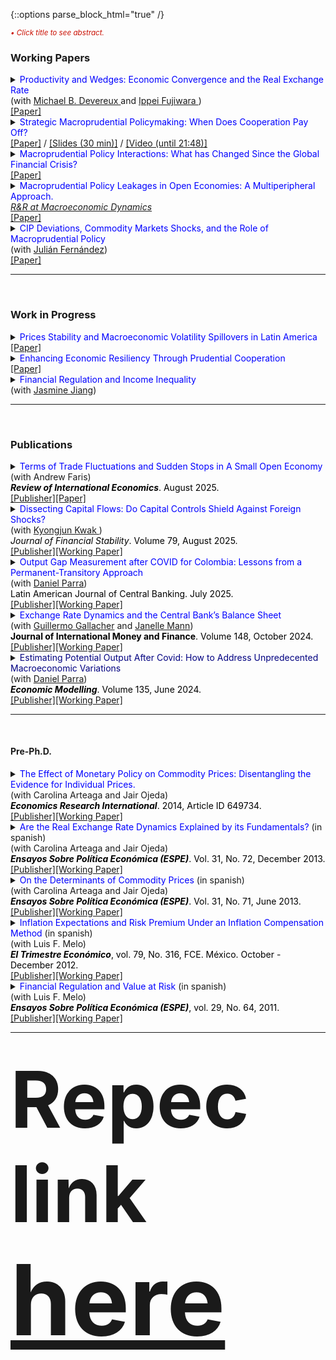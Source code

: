 {::options parse_block_html="true" /}



<font color="scarlet"><i><small>&bull; Click title to see abstract.</small></i></font> 
### Working Papers


<details>
  <summary markdown="span">
    <font color="blue">
      Productivity and Wedges: Economic Convergence and the Real Exchange Rate
    </font> <br/>
    (with <a href="https://sites.google.com/site/michaelbdevereux/home?authuser=0" target="_blank"> Michael B. Devereux </a> and <a href="https://sites.google.com/site/ippeifujiwara/" target="_blank" > Ippei Fujiwara </a>) <br/>
  </summary>
  
    
  | **Abstract**          |
  |:---------------------------|
  | <font color="black">This paper explores the relationship between economic growth and the real exchange rate, specifically focusing on the convergence in price levels in Eastern European countries. While these countries have had significant convergence in GDP per capita (relative to the EU average) since the 1990s, convergence in real exchange rates for these countries stalled after the EU crisis. Using a standard theoretical framework, we estimate the main drivers of real exchange rates and show that a combination of productivity growth (Balassa-Samuelson effects) and labor market distortions help explain real exchange rate trends. We develop a structural two-country model that provides a rich decomposition of the long run determinants of the real exchange rate. Simulations based on observed sectoral productivities and labor market wedges show that the model can accurately account for the historical path of Eastern European real exchange rates, both before and after the EU crisis.</font> |

</details>
<a href="https://www.nber.org/papers/w34183" target="_blank"><u>[Paper]</u></a> 



<details>
  <summary markdown="span">
  <font color="blue">
    Strategic Macroprudential Policymaking: When Does Cooperation Pay Off?
  </font> <span style="color:black"> <b></b> </span> </summary>
  
    
  | **Abstract**          |
  |:---------------------------|
  | <font color="black">I study whether emerging economies can navigate the global financial cycle more successfully by resorting to internationally coordinated macroprudential policies. For this, I set an open economy model with banking frictions in a center-periphery environment with multiple emerging economies. Then, I evaluate the performance of several policy arrangements that differ by the degree and type of cooperation. I find that cooperation can generate welfare gains but is not always beneficial relative to nationally-oriented policies. Instead, only regimes where the financial center acts cooperatively generate welfare gains. When present, two mechanisms generate the gains: a cancellation effect of national incentives to manipulate the global interest rate and a motive for steering capital flows to emerging economies. The first mechanism eliminates unnecessary policy fluctuations and the second helps prevent capital retrenchments in the center. These effects can be quantitatively relevant as good cooperation regimes can reduce the welfare losses induced by a financial friction between 60% and 80%.</font> |
  
</details>
<a href="https://cagranados.github.io/files/papers/DynCoop.pdf" target="_blank"><u>[Paper]</u></a> /
<a href="https://cagranados.github.io/files/papers/MaPdynSlides_USurrey.pdf" target="_blank"><u>[Slides (30 min)]</u></a> /
<a href="https://www.youtube.com/watch?v=xX1YCaek0s0" target="_blank"><u>[Video (until 21:48)]</u></a>
 

<details>
  <summary markdown="span">
  <font color="blue">
    Macroprudential Policy Interactions: What has Changed Since the Global Financial Crisis?
  </font></summary>
    
  | **Abstract**          |
  |:---------------------------|
  | <font color="black">We study the empirical international policy interactions between macroprudential regulators with the objective of determining whether these adjust their policies with cross-border strategic considerations in mind. For that, we analyze the policy-to-policy interactions for a panel of 65 economies using a local projection approach. Our findings suggest that domestic regulators do react in response to foreign policy changes positively and on average will tighten their domestic tools in response to stricter foreign financial regulations (tightenings). We apply additional specifications to disentangle the average policy effect and obtain that: (i) regulators react mainly to policy changes in advanced economies, (ii) the reaction to foreign policy changes is stronger in advanced economies, (iii) reactions to emerging regulations are less important, but can exist at the regional level (emerging-to-emerging). Additionally, results by type of foreign policy instruments suggest that, other than the typical positive response in our baseline, there can also be occasional loosening adjustments in emerging economies after foreign policy tightenings of some prudential instruments. Our results point to the existence of important policy interactions that can create the scope for coordinated policy frameworks aimed to mitigate inefficiencies in the level of macroprudential interventionism.</font> |
  
</details>
<a href="https://cagranados.github.io/files/papers/MaPInteractions.pdf"><u>[Paper]</u></a>
 
 
<details>
  <summary markdown="span">
  <font color="blue">
    Macroprudential Policy Leakages in Open Economies: A Multiperipheral Approach.
  </font> <br/>
    <i><u> R&R at Macroeconomic Dynamics</u></i>
  </summary>
    
  | **Abstract**          |
  |:---------------------------|
  | <font color="black">To understand the international nature of the macroprudential policy and the potential cross-border regulatory leakages these imply we develop a three-country center-periphery framework with financial frictions and limited financial intermediation in emerging economies. Each country has a macroprudential instrument to smooth credit spread distortions; however, the banking regulations can leak to other economies and be subject to costs. Our results show the presence of cross-border regulation spillovers that increase with the extent of financial frictions, that are driven by the capacity of the regulation to limit aggregate intermediation, and that can be magnified if policymakers are forward-looking. We discuss the policy implications of the resulting macroprudential interdependence and the potential scope for policy design that improves the management of the trade-off between mitigating the financial frictions and curtailing intermediation.</font> |
  
</details>
<a href="https://cagranados.github.io/files/papers/MaPLeakages.pdf" target="_blank"><u>[Paper]</u></a> 


<details>
  <summary markdown="span">
  <font color="blue">
    CIP Deviations, Commodity Markets Shocks, and the Role of Macroprudential Policy 
  </font> <br/>
    (with <a href="https://sites.google.com/view/julianfernandezmejia/" target="_blank">Julián Fernández</a>) 
  </summary>
    
  | **Abstract**          |
  |:---------------------------|
  | <font color="black">We analyze Covered Interest Parity (CIP) deviations across advanced and emerging economies post-crisis, using Libor and commercial paper data. Employing a lag-augmented local-projection framework, we leverage identified demand- and supply-driven commodity shocks and gauge their interaction with macroprudential tightenings. We find that a policy tightening alone deepens CIP deviations by 1–2 basis points in advanced economies and 15–20 in emerging markets. Demand shocks raise deviations by 2–4 basis points in advanced economies but reduce them by 5–10 in emerging markets, while supply shocks have more uniform effects. Macroprudential policy partially offsets demand-shock impacts but shows no interaction with other shocks. These results highlight the state-dependent effectiveness of macroprudential tools and the need for tailored regulatory design to manage cross-border funding risks.</font> |
  
</details>
<a href="https://cagranados.github.io/files/papers/CIPDeviationsMaP.pdf" target="_blank"><u>[Paper]</u></a> 

  
 ----
 
<br>

### Work in Progress

<details>
  <summary markdown="span">
  <font color="blue">
    Prices Stability and Macroeconomic Volatility Spillovers in Latin America
  </font>
  </summary>
    
  | **Abstract**          |
  |:---------------------------|
  | <font color="black">In order to determine the presence of volatility spillovers among macroeconomic variables a Vector Autorregresive (VAR) model with multivariate heteroskedasticity effects is carried out for five countries in Latin America. The variables considered are real activity, price level, interest rate, and exchange rate. The results indicate that there are few within country volatility spillovers. Those that are significant are usually sizable and point to the relevance of international shocks in spreading volatility to other countries rather than local effects. Finally, we obtain that the volatility of inflation is not generally affected by the uncertainty shocks in the exchange rate, this result is noticeable as the price instability effects of the exchange rate fluctuations is usually the justification behind exchange rate intervention programs in these economies.</font> |
  
</details>
 <a href="https://cagranados.github.io/files/papers/VolSpilloversLatam.pdf"><u>[Paper]</u></a>
 
 
 <details>
  <summary markdown="span">
  <font color="blue">
    Enhancing Economic Resiliency Through Prudential Cooperation 
  </font>
  </summary>
    
  | **Abstract**          |
  |:---------------------------|
  | <font color="black">I analyze the short-run resilience and financial stability properties of an array of cooperative policy regimes relative to nationally-oriented regulations. I show that countries that rely on internationally coordinated policies are more insulated to the negative effects of international financial downturns like the global financial crisis. Additionally, cooperative policies allow countries to increase the countercyclicality of the prudential policies, to lower the required level of interventionism to deal with crises, and to mitigate the deleveraging processes after a financial crisis. All of these properties imply that smoother and less volatile policy responses can be compatible with improved economic performance after external shocks which makes a case for the implementation of coordinated policy schemes that go beyond the potential welfare gains involved in these initiatives.</font> |
  
 </details>
 <a href="https://cagranados.github.io/files/papers/DynResilience.pdf"><u>[Paper]</u></a>
 
 
 <details>
  <summary markdown="span">
  <font color="blue">
    Financial Regulation and Income Inequality 
  </font> <br/>
    (with <a href="https://www.jasminejiang.net/home-page" target="_blank">Jasmine Jiang</a>) <br/>
  </summary>
   
  
 </details>
 
 ----

<br>

### Publications

<details>
  <summary markdown="span">
    <font color="blue">
      Terms of Trade Fluctuations and Sudden Stops in A Small Open Economy 
    </font> <br/>
      (with Andrew Faris) <br/>
    <font color="black">
      <b><i>Review of International Economics</i></b>. August 2025.
    </font>
  </summary>
    
  | **Abstract**          |
  |:---------------------------|
  | <font color="black">We examine how terms-of-trade fluctuations can shape the vulnerability of emerging economies to self-fulfilling financial crises and sudden stops. Building on a small open economy endowment model with importables, exportables, and nontradables, we allow the borrowing constraint to depend explicitly on the relative price of exports. This channel links terms-of-trade movements to the economy’s collateral capacity. We find that while terms-of-trade shocks may play a limited role in routine business-cycle dynamics, their importance intensifies under stressed conditions. Favorable terms-of-trade can deter the emergence of multiple equilibria and prevent expectation-driven crises. Our findings contribute to understanding the high relevance associated to the terms-of-trade in emerging economies, even in presence of the limited evidence of their importance as a fundamental driver during normal times.</font> |

</details>
<a href="https://doi.org/10.1111/roie.70013"><u>[Publisher]</u></a><a href="https://cagranados.github.io/files/papers/TOTMultipleEq.pdf" target="_blank"><u>[Paper]</u></a> 

<details>
  <summary markdown="span">
    <font color="blue">
      Dissecting Capital Flows: Do Capital Controls Shield Against Foreign Shocks?  
    </font> <br/> 
      (with <a href="https://sites.google.com/view/kj-kwak" target="_blank"> Kyongjun Kwak </a>) <br/> 
    <font color="black">
      <i>Journal of Financial Stability</i>. Volume 79, August 2025.
    </font>
  </summary>
    
  | **Abstract**          |
  |:---------------------------|
  | <font color="black">To rationalize the increased use of capital flows regulations in recent times, we study the capacity of capital flow management measures (CFMs) to insulate an economy from external shocks. We examine the extent to which CFMs mitigate the effects of US monetary shocks and whether measuring this mitigation at the net or gross level of flows matters. Our analysis is carried out for a panel of emerging market economies and for different disaggregations of the flows. Our results indicate that the level of aggregation matters for evaluating the effects of CFMs, and that analyses with excessively aggregated flows or with only net measures may lead to biases in assessing the insulation features of the CFMs. Furthermore, CFMs have insulation properties that mitigate capital repatriations; however, these are mostly related to risky portfolio and banking flows. </font> |
  
</details>
<a href="https://doi.org/10.1016/j.jfs.2025.101433"><u>[Publisher]</u></a><a href="https://cagranados.github.io/files/papers/cfm_insulation.pdf"><u>[Working Paper]</u></a>  

<details>
  <summary markdown="span">
  <font color="blue">
    Output Gap Measurement after COVID for Colombia: Lessons from a Permanent-Transitory Approach 
  </font> <br/> 
    (with <a href="https://investiga.banrep.gov.co/es/profile/502" target="_blank">Daniel Parra</a>) <br/>
  <font color="black">
    Latin American Journal of Central Banking. July 2025.
  </font>
  </summary>
    
  | **Abstract**          |
  |:---------------------------|
  | <font color="black">We estimate the output gap for the Colombian economy explicitly accounting for the COVID-19 period. Our estimates reveal a significant 20% decline in the output gap but with a faster recovery compared to previous crises. Our empirical strategy follows a two-stage Bayesian vector autoregressive (BSVAR) model where i) a scaling factor in the reduced form of VAR is used to model extreme data, such as those observed around the COVID-19 period, and ii) permanent and transitory shocks are structurally identified. As a result, we obtain that a single structural shock explains the potential GDP, while the remaining shocks within the model are transitory in nature and thus can be used to estimate the output gap. We elaborate on the relative strengths of our method for drawing policy lessons and show that the improved approximation accuracy of our method allows for inflation forecasting gains through the use of Phillips curves, as well as for rule-based policy diagnostics that align more closely with the observed behavior of the Central Bank.</font> |
    
</details>
<a href="https://doi.org/10.1016/j.latcb.2025.100183"><u>[Publisher]</u></a><a href="https://cagranados.github.io/files/papers/ygap_covid_col.pdf"><u>[Working Paper]</u></a>


<details>
  <summary markdown="span">
    <font color="blue">
      Exchange Rate Dynamics and the Central Bank’s Balance Sheet 
    </font> <br/>
      (with <a href="https://guillgall.github.io/" target="_blank">Guillermo Gallacher</a> and <a href="https://www.janellemann.com/" target="_blank">Janelle Mann</a>) <br/>
    <font color="black">
      <b>Journal of International Money and Finance</b>. Volume 148, October 2024.
    </font>
  </summary>
    
  | **Abstract**          |
  |:---------------------------|
  | <font color="black">Are nominal exchange rate variations linked to the central bank’s balance sheet, and in particular to remunerated domestic liabilities? We use two metrics of implied exchange rates using central bank balance sheet data: one is a traditional metric that includes the monetary base, and the other adds remunerated domestic liabilities. We first estimate a VAR model to investigate the endogenous interactions between central bank balance sheet components for a set of seven Latin American countries for the 2006:01-2019:12 period. Then, we use threshold cointegration techniques to compare these two metrics of the implied exchange rate with the spot (observed) exchange rate. We find that the implied exchange rates and the spot exchange rate are cointegrated for most of the set of Latin American countries. We also find that for a subset of our sample, the spot exchange rate adjusts to the metric that adds remunerated domestic liabilities. We conclude the remunerated domestic liabilities matter for understanding exchange rate dynamics and explore a simple theoretical setup to better understand the mechanism.</font> |
  
</details>
<a href="https://doi.org/10.1016/j.jimonfin.2024.103156"><u>[Publisher]</u></a><a href="https://cagranados.github.io/files/papers/conversion_er.pdf"><u>[Working Paper]</u></a>
  

<details>
  <summary markdown="span">
    <font color="navy">
      Estimating Potential Output After Covid: How to Address Unpredecented Macroeconomic Variations 
    </font> <br/>
      (with <a href="https://investiga.banrep.gov.co/es/profile/502" target="_blank">Daniel Parra</a>) <br/>
    <font color="black">
      <b><i>Economic Modelling</i></b>. Volume 135, June 2024.
    </font>
  </summary>
	
  | **Abstract**          |
  |:---------------------------|
  | <font color="black">We examine the importance of adjusting output gap frameworks during large-scale disruptions, with a focus on the COVID-19 pandemic. Such adaptation can be crucial given the impact of such episodes on the reliability of time-series models and the inherent need for stability in output gap methods. We employ a Bayesian Structural Vector Autoregression model, identified through a permanent- transitory decomposition, and enhance it by scaling residuals around the pandemic period. Our analysis, conducted for seven developed economies, suggests that adjusting the model around the pandemic’s onset leads to improved estimates and reduced uncertainty. This approach surpasses traditional filters and other complex models lacking pandemic-timed adjustments. Notably, omitting such adjustments can result in biased and unstable gap estimates, potentially causing rapid gap recoveries post-downturns or increased volatility. Our findings underscore the importance of prompt reassessments of output gap frameworks during unprecedented global events, focusing on their stability and uncertainty.</font> |
    
</details>
 <a href="https://doi.org/10.1016/j.econmod.2024.106711"><u>[Publisher]</u></a><a href="https://cagranados.github.io/files/papers/OutputGapAndCovid.pdf"><u>[Working Paper]</u></a>

----

<br> 
 
<h4><a id="pre-phd-publications-updated" class="anchor" href="#publicationsPrePhd" aria-hidden="true"><span class="octicon octicon-link"></span></a>Pre-Ph.D.</h4>

<details>
  <summary markdown="span">
  <font color="blue">
    The Effect of Monetary Policy on Commodity Prices: Disentangling the Evidence for Individual Prices. 
  </font> <br/>
    (with Carolina Arteaga and Jair Ojeda) <br/>
  <font color="black">
    <b><i>Economics Research International</i></b>. 2014, Article ID 649734.
  </font>
  </summary>
	
  | **Abstract**          |
  |:---------------------------|
  | <font color="black">In this paper we study the effect of monetary policy shocks on commodity prices. While most of the literature has found that expansionary shocks have a positive effect on aggregate price indices, we study the effect on individual prices of a sample of four commodities. This set of commodity prices is essential to understand the dynamics of the balance of payments in Colombia. The analysis is based on structural VAR models, we identify monetary policy shocks following [Kim, 1999, 2003] upon quarterly data for commodity prices and their fundamentals for the period 1980q1 to 2010q3. Our results show that commodity prices overshoot their long run equilibrium in response to a contractionary shock in the US monetary policy and, in contrast with literature, the response of the individual prices considered is stronger than what has been found in aggregate indices. Additionally, it is found that the monetary policy explains a substantial share of the fluctuations in prices.</font> |
     
</details>
 <a href="https://onlinelibrary.wiley.com/doi/10.1155/2014/649734"><u>[Publisher]</u></a><a href="http://www.banrep.gov.co/docum/ftp/borra685.pdf"><u>[Working Paper]</u></a>


<details>
  <summary markdown="span"><font color="blue">
    Are the Real Exchange Rate Dynamics Explained by its Fundamentals? 
  </font>  (in spanish) <br/>
    (with Carolina Arteaga and Jair Ojeda) <br/>
  <font color="black">
    <b><i>Ensayos Sobre Política Económica (ESPE)</i></b>. Vol. 31, No. 72, December 2013.
  </font>
  </summary>
	
  | **Abstract**          |
  |:---------------------------|
  | <font color="black">In this work, we study the behavior of the real exchange rate (RER) of Colombia, with the help of a co-integration model that takes into account the interaction between the RER and a group macroeconomic determining factors, using quarterly data from the period 1994-2012. These fundamentals include a new relative productivity indicator that enables us to estimate the impact of the Balassa-Samuelson effect on the RER of Colombia. This methodology helps to detect the quarters in which the RER is far from its co-integration relationship and thus, is not explained by the behavior of its fundamentals. The results indicate that the real appreciation observed since the end of 2003 is mainly explained by the increase in terms of trade, and secondly by a proxy of the Balassa-Samuelson effect and due to factors with medium term effects such as the rates differential and risk. Additionally, the dynamics of the RER is mainly explained by the movement in net external assets in the short term and by government consumption in the medium term</font> |
    
</details>
 <a href="https://www.sciencedirect.com/science/article/abs/pii/S0120448313700010"><u>[Publisher]</u></a><a href="https://doi.org/10.32468/be.742"><u>[Working Paper]</u></a>


<details>
  <summary markdown="span">
  <font color="blue">
    On the Determinants of Commodity Prices
  </font>  (in spanish) <br/> 
    (with Carolina Arteaga and Jair Ojeda) <br/> 
  <font color="black">
    <b><i>Ensayos Sobre Política Económica (ESPE)</i></b>. Vol. 31, No. 71, June 2013.
  </font>
  </summary>
	
  | **Abstract**          |
  |:---------------------------|
  | <font color="black">In this work, an analysis is made of the dynamic response to most relevant basic commodity prices for the evolution of inflation for the consumer in Colombia due to shocks in a group of determining factors. The document is based on structural vector autoregression (VAR) models in which the external shocks are identified by restricting contemporaneous effects between the variables of the system. Quarterly data for the period from the first quarter of 1980 to the third quarter of 2010 was used for the calculation. In accordance with the results, monetary policy, the multilateral exchange rate of the United States of America and the GDP of developed and emerging countries explain a considerable percentage of the prognostic error variance of basic commodity prices. Furthermore, in general terms, the response of the prices due to a monetary policy shock is negative, instantaneous and statistically significant. Shocks to the exchange rate show a negative association with the prices, although not always significant, and in the majority of cases the real activity variables, both in developed countries and in the emerging ones has a positive relationship with the prices considered. </font> |
    
</details>
 <a href="https://www.sciencedirect.com/science/article/abs/pii/S0120448313700137"><u>[Publisher]</u></a><a href="https://doi.org/10.32468/be.701"><u>[Working Paper]</u></a>


<details>
  <summary markdown="span">
  <font color="blue">
    Inflation Expectations and Risk Premium Under an Inflation Compensation Method
  </font>  (in spanish) <br/>
   (with Luis F. Melo) <br/>
  <font color="black">
    <b><i>El Trimestre Económico</i></b>, vol. 79, No. 316, FCE. México. October - December 2012.
  </font>
  </summary>
	
  | **Abstract**          |
  |:---------------------------|
  | <font color="black">We estimate the Break Even Inflation using the nominal and real government Co-lombian bonds for the period January 2003 to November 2009. This measure is decomposed in inflation expectations and inflation risk premium. The inflation expectations are calculated using a state-space representation of an extended affine term structure model. In order to improve the forecasts, this model incorporates the inflation expectations 12 months ahead of the Colombian Central Bank survey.The results show an inflation expectation downward trend, which may be re-lated to an increasing confidence in monetary policy. This hypothesis is also sup-ported by a decreasing trend in the inflation risk premium for medium and long term maturities (two and five years). Finally, the results indicate that the break even inflation is a good indicator of the inflation expectations for the short term forecast horizon (one year). </font> |
    
</details>
 <a href="https://www.jstor.org/stable/23349191"><u>[Publisher]</u></a><a href="https://doi.org/10.32468/be.589"><u>[Working Paper]</u></a>


<details>
  <summary markdown="span">
  <font color="blue">
    Financial Regulation and Value at Risk
  </font>  (in spanish) <br/> 
    (with Luis F. Melo) <br/>
  <font color="black">
    <b><i>Ensayos Sobre Política Económica (ESPE)</i></b>, vol. 29, No. 64, 2011.
  </font>
  </summary>
	
  | **Abstract**          |
  |:---------------------------|
  | <font color="black">This document analyzes some aspects of Colombian financial regulation related to the Value at Risk (VaR) which is used to measure the market risk. In particular, we study the adequacy of the root rule and the performance evaluation of some alternative backtesting methodologies not considered by the current regulation. In order to analyze this problem, two measures of risk were considered: VaR, and Conditional VaR (CVaR), using different methodologies of easy implementation (RiskMetrics, ARMA-GARCH, historical simulation, filtered historical simulation and assuming normal i.i.d. returns) for the Colombian nominal exchange rate, the treasury bonds (TES) and the Colombian stock market index in the sample period from January 2003 to March 2010. The results show that for one day forecast horizon the considered methodologies measure properly the VaR. The methods with the best performance are those that model both the mean and the conditional variance. On the other hand, for horizons higher than one day, all methodologies have inadequate performance. In particular, it is found that the root rule does not provide acceptable estimations of the multiperiod VaR. It is important to note, that if the current regulation criteria are considered, some models would be adequate. However, when additional assumptions are taken into account, none of these methodologies is appropriated. </font> |
    
</details>
 <a href="https://doi.org/10.32468/Espe.6404"><u>[Publisher]</u></a><a href="https://doi.org/10.32468/be.615"><u>[Working Paper]</u></a>

----
 

<br>
<b style="font-size:125">Repec link <a style="margin:0; font-size:125%; font-weight:bold" href="https://ideas.repec.org/f/pgr313.html">here</a></b> 
<br>
